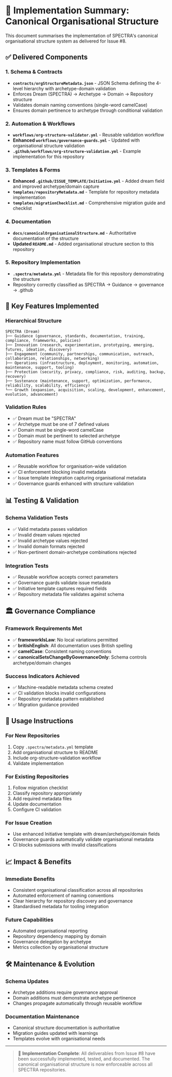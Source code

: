 # 🚀 Implementation Summary: Canonical Organisational Structure

This document summarises the implementation of SPECTRA's canonical organisational structure system as delivered for Issue #8.

## ✅ Delivered Components

### 1. Schema & Contracts
- **`contracts/orgStructureMetadata.json`** - JSON Schema defining the 4-level hierarchy with archetype-domain validation
- Enforces Dream (SPECTRA) → Archetype → Domain → Repository structure
- Validates domain naming conventions (single-word camelCase)
- Ensures domain pertinence to archetype through conditional validation

### 2. Automation & Workflows
- **`workflows/org-structure-validator.yml`** - Reusable validation workflow
- **Enhanced `workflows/governance-guards.yml`** - Updated with organisational structure validation
- **`.github/workflows/org-structure-validation.yml`** - Example implementation for this repository

### 3. Templates & Forms
- **Enhanced `.github/ISSUE_TEMPLATE/Initiative.yml`** - Added dream field and improved archetype/domain capture
- **`templates/repositoryMetadata.md`** - Template for repository metadata implementation
- **`templates/migrationChecklist.md`** - Comprehensive migration guide and checklist

### 4. Documentation
- **`docs/canonicalOrganisationalStructure.md`** - Authoritative documentation of the structure
- **Updated `README.md`** - Added organisational structure section to this repository

### 5. Repository Implementation
- **`.spectra/metadata.yml`** - Metadata file for this repository demonstrating the structure
- Repository correctly classified as SPECTRA → Guidance → governance → .github

## 🎯 Key Features Implemented

### Hierarchical Structure
```
SPECTRA (Dream)
├── Guidance (governance, standards, documentation, training, compliance, frameworks, policies)
├── Innovation (research, experimentation, prototyping, emerging, futures, ideation, discovery)
├── Engagement (community, partnerships, communication, outreach, collaboration, relationships, networking)
├── Operations (infrastructure, deployment, monitoring, automation, maintenance, support, tooling)
├── Protection (security, privacy, compliance, risk, auditing, backup, recovery)
├── Sustenance (maintenance, support, optimization, performance, reliability, scalability, efficiency)
└── Growth (expansion, acquisition, scaling, development, enhancement, evolution, advancement)
```

### Validation Rules
- ✅ Dream must be "SPECTRA"
- ✅ Archetype must be one of 7 defined values
- ✅ Domain must be single-word camelCase
- ✅ Domain must be pertinent to selected archetype
- ✅ Repository name must follow GitHub conventions

### Automation Features
- ✅ Reusable workflow for organisation-wide validation
- ✅ CI enforcement blocking invalid metadata
- ✅ Issue template integration capturing organisational metadata
- ✅ Governance guards enhanced with structure validation

## 📊 Testing & Validation

### Schema Validation Tests
- ✅ Valid metadata passes validation
- ✅ Invalid dream values rejected
- ✅ Invalid archetype values rejected
- ✅ Invalid domain formats rejected
- ✅ Non-pertinent domain-archetype combinations rejected

### Integration Tests
- ✅ Reusable workflow accepts correct parameters
- ✅ Governance guards validate issue metadata
- ✅ Initiative template captures required fields
- ✅ Repository metadata file validates against schema

## 🏛️ Governance Compliance

### Framework Requirements Met
- ✅ **frameworkIsLaw**: No local variations permitted
- ✅ **britishEnglish**: All documentation uses British spelling
- ✅ **camelCase**: Consistent naming conventions
- ✅ **canonicalSetsChangeByGovernanceOnly**: Schema controls archetype/domain changes

### Success Indicators Achieved
- ✅ Machine-readable metadata schema created
- ✅ CI validation blocks invalid configurations
- ✅ Repository metadata pattern established
- ✅ Migration guidance provided

## 🔄 Usage Instructions

### For New Repositories
1. Copy `.spectra/metadata.yml` template
2. Add organisational structure to README
3. Include org-structure-validation workflow
4. Validate implementation

### For Existing Repositories
1. Follow migration checklist
2. Classify repository appropriately
3. Add required metadata files
4. Update documentation
5. Configure CI validation

### For Issue Creation
- Use enhanced Initiative template with dream/archetype/domain fields
- Governance guards automatically validate organisational metadata
- CI blocks submissions with invalid classifications

## 📈 Impact & Benefits

### Immediate Benefits
- Consistent organisational classification across all repositories
- Automated enforcement of naming conventions
- Clear hierarchy for repository discovery and governance
- Standardised metadata for tooling integration

### Future Capabilities
- Automated organisational reporting
- Repository dependency mapping by domain
- Governance delegation by archetype
- Metrics collection by organisational structure

## 🛠️ Maintenance & Evolution

### Schema Updates
- Archetype additions require governance approval
- Domain additions must demonstrate archetype pertinence
- Changes propagate automatically through reusable workflow

### Documentation Maintenance
- Canonical structure documentation is authoritative
- Migration guides updated with learnings
- Templates evolve with organisational needs

---

> 🎯 **Implementation Complete**: All deliverables from Issue #8 have been successfully implemented, tested, and documented. The canonical organisational structure is now enforceable across all SPECTRA repositories.
